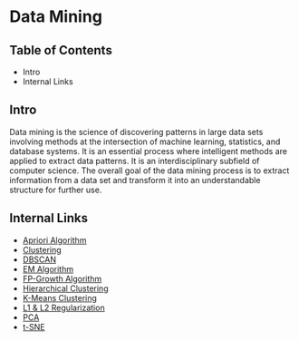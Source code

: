# Data Mining

## Table of Contents

- Intro
- Internal Links

## Intro

Data mining is the science of discovering patterns in large data sets involving methods at the intersection of machine learning, statistics, and database systems. It is an essential process where intelligent methods are applied to extract data patterns. It is an interdisciplinary subfield of computer science. The overall goal of the data mining process is to extract information from a data set and transform it into an understandable structure for further use.

## Internal Links

- [Apriori Algorithm](./Apriori.md)
- [Clustering](./Clustering.md)
- [DBSCAN](./DBSCAN.md)
- [EM Algorithm](./EM-Algorithm.md)
- [FP-Growth Algorithm](./FP-Growth.md)
- [Hierarchical Clustering](./Hierarchical-Methods.md)
- [K-Means Clustering](./K-Means.md)
- [L1 & L2 Regularization](./L1-L2.md)
- [PCA](./PCA.md)
- [t-SNE](./t-SNE.md)